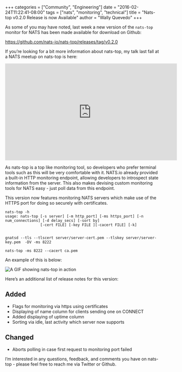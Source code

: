 +++
categories = ["Community", "Engineering"]
date = "2016-02-24T11:22:41-08:00"
tags = ["nats", "monitoring", "technical"]
title = "Nats-top v0.2.0 Release is now Available"
author = "Wally Quevedo"
+++

As some of you may have noted, last week a new version of the `nats-top` monitor for NATS has been made available for download on Github:

https://github.com/nats-io/nats-top/releases/tag/v0.2.0

If you’re looking for a bit more information about nats-top, my talk last fall at a NATS meetup on nats-top is here:

<div class="embed-responsive embed-responsive-16by9">
  <iframe width="560" height="315" src="https://www.youtube.com/embed/5TkA9OJbTv4" frameborder="0" allowfullscreen></iframe>
</div>

As nats-top is a top like monitoring tool, so developers who prefer terminal tools such as this will be very comfortable with it. NATS.io already provided a built-in HTTP monitoring endpoint, allowing developers to introspect state information from the server. This also makes devising custom monitoring tools for NATS easy - just poll data from this endpoint.

This version now features monitoring NATS servers which make use of the HTTPS port for doing so securely with certificates.

```
nats-top -h
usage: nats-top [-s server] [-m http_port] [-ms https_port] [-n num_connections] [-d delay_secs] [-sort by]
                [-cert FILE] [-key FILE ][-cacert FILE] [-k]


gnatsd --tls --tlscert server/server-cert.pem --tlskey server/server-key.pem  -DV -ms 8222

nats-top -ms 8222 --cacert ca.pem
```

 An example of this is below:

 <img class="img-responsive center-block" src="/img/blog/nats-top02242016/nats-top-gif-6.gif" alt="A GIF showing nats-top in action">

 Here’s an additional list of release notes for this version:

## Added
 - Flags for monitoring via https using certificates
 - Displaying of name column for clients sending one on CONNECT
 - Added displaying of uptime column
 - Sorting via idle, last activity which server now supports

## Changed
 - Aborts polling in case first request to monitoring port failed

 I’m interested in any questions, feedback, and comments you have on nats-top - please feel free to reach me via Twitter or Github.
